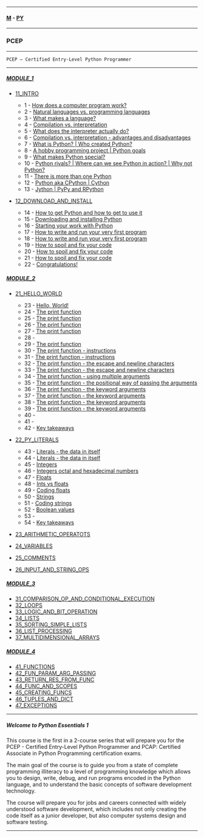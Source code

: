 
---

#### [M](https://github.com/ttltrk/TTT/blob/master/menu.md) - [PY](https://github.com/ttltrk/TTT/blob/master/PY/PY.md)

---

### PCEP

---

```
PCEP – Certified Entry-Level Python Programmer
```

---

##### [MODULE_1](https://github.com/ttltrk/TTT/blob/master/PY/PCEP/MODULE_1/MODULE_1.md)
* [11_INTRO](https://github.com/ttltrk/TTT/blob/master/PY/PCEP/MODULE_1/11_INTRO/11_INTRO.md)
  - 1 - [How does a computer program work?](https://github.com/ttltrk/TTT/blob/master/PY/PCEP/MODULE_1/11_INTRO/11_INTRO.md#1)
  - 2 - [Natural languages vs. programming languages](https://github.com/ttltrk/TTT/blob/master/PY/PCEP/MODULE_1/11_INTRO/11_INTRO.md#2)
  - 3 - [What makes a language?](https://github.com/ttltrk/TTT/blob/master/PY/PCEP/MODULE_1/11_INTRO/11_INTRO.md#3)
  - 4 - [Compilation vs. interpretation](https://github.com/ttltrk/TTT/blob/master/PY/PCEP/MODULE_1/11_INTRO/11_INTRO.md#4)
  - 5 - [What does the interpreter actually do?](https://github.com/ttltrk/TTT/blob/master/PY/PCEP/MODULE_1/11_INTRO/11_INTRO.md#5)
  - 6 - [Compilation vs. interpretation - advantages and disadvantages](https://github.com/ttltrk/TTT/blob/master/PY/PCEP/MODULE_1/11_INTRO/11_INTRO.md#6)
  - 7 - [What is Python? | Who created Python?](https://github.com/ttltrk/TTT/blob/master/PY/PCEP/MODULE_1/11_INTRO/11_INTRO.md#7)
  - 8 - [A hobby programming project | Python goals](https://github.com/ttltrk/TTT/blob/master/PY/PCEP/MODULE_1/11_INTRO/11_INTRO.md#8)
  - 9 - [What makes Python special?](https://github.com/ttltrk/TTT/blob/master/PY/PCEP/MODULE_1/11_INTRO/11_INTRO.md#9)
  - 10 - [Python rivals? | Where can we see Python in action? | Why not Python?](https://github.com/ttltrk/TTT/blob/master/PY/PCEP/MODULE_1/11_INTRO/11_INTRO.md#10)
  - 11 - [There is more than one Python](https://github.com/ttltrk/TTT/blob/master/PY/PCEP/MODULE_1/11_INTRO/11_INTRO.md#11)
  - 12 - [Python aka CPython | Cython](https://github.com/ttltrk/TTT/blob/master/PY/PCEP/MODULE_1/11_INTRO/11_INTRO.md#12)
  - 13 - [Jython | PyPy and RPython](https://github.com/ttltrk/TTT/blob/master/PY/PCEP/MODULE_1/11_INTRO/11_INTRO.md#13)

* [12_DOWNLOAD_AND_INSTALL](https://github.com/ttltrk/TTT/blob/master/PY/PCEP/MODULE_1/12_DOWNLOAD_AND_INSTALL/12_DOWNLOAD_AND_INSTALL.md)
  - 14 - [How to get Python and how to get to use it](https://github.com/ttltrk/TTT/blob/master/PY/PCEP/MODULE_1/12_DOWNLOAD_AND_INSTALL/12_DOWNLOAD_AND_INSTALL.md#14)
  - 15 - [Downloading and installing Python](https://github.com/ttltrk/TTT/blob/master/PY/PCEP/MODULE_1/12_DOWNLOAD_AND_INSTALL/12_DOWNLOAD_AND_INSTALL.md#15)
  - 16 - [Starting your work with Python](https://github.com/ttltrk/TTT/blob/master/PY/PCEP/MODULE_1/12_DOWNLOAD_AND_INSTALL/12_DOWNLOAD_AND_INSTALL.md#16)
  - 17 - [How to write and run your very first program](https://github.com/ttltrk/TTT/blob/master/PY/PCEP/MODULE_1/12_DOWNLOAD_AND_INSTALL/12_DOWNLOAD_AND_INSTALL.md#17)
  - 18 - [How to write and run your very first program](https://github.com/ttltrk/TTT/blob/master/PY/PCEP/MODULE_1/12_DOWNLOAD_AND_INSTALL/12_DOWNLOAD_AND_INSTALL.md#18)
  - 19 - [How to spoil and fix your code](https://github.com/ttltrk/TTT/blob/master/PY/PCEP/MODULE_1/12_DOWNLOAD_AND_INSTALL/12_DOWNLOAD_AND_INSTALL.md#19)
  - 20 - [How to spoil and fix your code](https://github.com/ttltrk/TTT/blob/master/PY/PCEP/MODULE_1/12_DOWNLOAD_AND_INSTALL/12_DOWNLOAD_AND_INSTALL.md#20)
  - 21 - [How to spoil and fix your code](https://github.com/ttltrk/TTT/blob/master/PY/PCEP/MODULE_1/12_DOWNLOAD_AND_INSTALL/12_DOWNLOAD_AND_INSTALL.md#21)
  - 22 - [Congratulations!](https://github.com/ttltrk/TTT/blob/master/PY/PCEP/MODULE_1/12_DOWNLOAD_AND_INSTALL/12_DOWNLOAD_AND_INSTALL.md#22)
##### [MODULE_2](https://github.com/ttltrk/TTT/blob/master/PY/PCEP/MODULE_2/MODULE_2.md)
* [21_HELLO_WORLD](https://github.com/ttltrk/TTT/blob/master/PY/PCEP/MODULE_2/21_HELLO_WORLD/21_HELLO_WORLD.md)
  - 23 - [Hello, World!](https://github.com/ttltrk/TTT/blob/master/PY/PCEP/MODULE_2/21_HELLO_WORLD/21_HELLO_WORLD.md#23)
  - 24 - [The print function](https://github.com/ttltrk/TTT/blob/master/PY/PCEP/MODULE_2/21_HELLO_WORLD/21_HELLO_WORLD.md#24)
  - 25 - [The print function](https://github.com/ttltrk/TTT/blob/master/PY/PCEP/MODULE_2/21_HELLO_WORLD/21_HELLO_WORLD.md#25)
  - 26 - [The print function](https://github.com/ttltrk/TTT/blob/master/PY/PCEP/MODULE_2/21_HELLO_WORLD/21_HELLO_WORLD.md#26)
  - 27 - [The print function](https://github.com/ttltrk/TTT/blob/master/PY/PCEP/MODULE_2/21_HELLO_WORLD/21_HELLO_WORLD.md#27)
  - 28 - [](https://github.com/ttltrk/TTT/blob/master/PY/PCEP/MODULE_2/21_HELLO_WORLD/21_HELLO_WORLD.md#28)
  - 29 - [The print function](https://github.com/ttltrk/TTT/blob/master/PY/PCEP/MODULE_2/21_HELLO_WORLD/21_HELLO_WORLD.md#29)
  - 30 - [The print function - instructions](https://github.com/ttltrk/TTT/blob/master/PY/PCEP/MODULE_2/21_HELLO_WORLD/21_HELLO_WORLD.md#30)
  - 31 - [The print function - instructions](https://github.com/ttltrk/TTT/blob/master/PY/PCEP/MODULE_2/21_HELLO_WORLD/21_HELLO_WORLD.md#31)
  - 32 - [The print function - the escape and newline characters](https://github.com/ttltrk/TTT/blob/master/PY/PCEP/MODULE_2/21_HELLO_WORLD/21_HELLO_WORLD.md#32)
  - 33 - [The print function - the escape and newline characters](https://github.com/ttltrk/TTT/blob/master/PY/PCEP/MODULE_2/21_HELLO_WORLD/21_HELLO_WORLD.md#33)
  - 34 - [The print function - using multiple arguments](https://github.com/ttltrk/TTT/blob/master/PY/PCEP/MODULE_2/21_HELLO_WORLD/21_HELLO_WORLD.md#34)
  - 35 - [The print function - the positional way of passing the arguments](https://github.com/ttltrk/TTT/blob/master/PY/PCEP/MODULE_2/21_HELLO_WORLD/21_HELLO_WORLD.md#35)
  - 36 - [The print function - the keyword arguments](https://github.com/ttltrk/TTT/blob/master/PY/PCEP/MODULE_2/21_HELLO_WORLD/21_HELLO_WORLD.md#36)
  - 37 - [The print function - the keyword arguments](https://github.com/ttltrk/TTT/blob/master/PY/PCEP/MODULE_2/21_HELLO_WORLD/21_HELLO_WORLD.md#37)
  - 38 - [The print function - the keyword arguments](https://github.com/ttltrk/TTT/blob/master/PY/PCEP/MODULE_2/21_HELLO_WORLD/21_HELLO_WORLD.md#38)
  - 39 - [The print function - the keyword arguments](https://github.com/ttltrk/TTT/blob/master/PY/PCEP/MODULE_2/21_HELLO_WORLD/21_HELLO_WORLD.md#39)
  - 40 - [](https://github.com/ttltrk/TTT/blob/master/PY/PCEP/MODULE_2/21_HELLO_WORLD/21_HELLO_WORLD.md#40)
  - 41 - [](https://github.com/ttltrk/TTT/blob/master/PY/PCEP/MODULE_2/21_HELLO_WORLD/21_HELLO_WORLD.md#41)
  - 42 - [Key takeaways](https://github.com/ttltrk/TTT/blob/master/PY/PCEP/MODULE_2/21_HELLO_WORLD/21_HELLO_WORLD.md#42)

* [22_PY_LITERALS](https://github.com/ttltrk/TTT/blob/master/PY/PCEP/MODULE_2/22_PY_LITERALS/22_PY_LITERALS.md)
  - 43 - [Literals - the data in itself](https://github.com/ttltrk/TTT/blob/master/PY/PCEP/MODULE_2/22_PY_LITERALS/22_PY_LITERALS.md#43)
  - 44 - [Literals - the data in itself](https://github.com/ttltrk/TTT/blob/master/PY/PCEP/MODULE_2/22_PY_LITERALS/22_PY_LITERALS.md#44)
  - 45 - [Integers](https://github.com/ttltrk/TTT/blob/master/PY/PCEP/MODULE_2/22_PY_LITERALS/22_PY_LITERALS.md#45)
  - 46 - [Integers octal and hexadecimal numbers
](https://github.com/ttltrk/TTT/blob/master/PY/PCEP/MODULE_2/22_PY_LITERALS/22_PY_LITERALS.md#46)
  - 47 - [Floats](https://github.com/ttltrk/TTT/blob/master/PY/PCEP/MODULE_2/22_PY_LITERALS/22_PY_LITERALS.md#47)
  - 48 - [Ints vs floats](https://github.com/ttltrk/TTT/blob/master/PY/PCEP/MODULE_2/22_PY_LITERALS/22_PY_LITERALS.md#48)
  - 49 - [Coding floats](https://github.com/ttltrk/TTT/blob/master/PY/PCEP/MODULE_2/22_PY_LITERALS/22_PY_LITERALS.md#49)
  - 50 - [Strings](https://github.com/ttltrk/TTT/blob/master/PY/PCEP/MODULE_2/22_PY_LITERALS/22_PY_LITERALS.md#50)
  - 51 - [Coding strings](https://github.com/ttltrk/TTT/blob/master/PY/PCEP/MODULE_2/22_PY_LITERALS/22_PY_LITERALS.md#51)
  - 52 - [Boolean values](https://github.com/ttltrk/TTT/blob/master/PY/PCEP/MODULE_2/22_PY_LITERALS/22_PY_LITERALS.md#52)
  - 53 - [](https://github.com/ttltrk/TTT/blob/master/PY/PCEP/MODULE_2/22_PY_LITERALS/22_PY_LITERALS.md#53)
  - 54 - [Key takeaways](https://github.com/ttltrk/TTT/blob/master/PY/PCEP/MODULE_2/22_PY_LITERALS/22_PY_LITERALS.md#54)

* [23_ARITHMETIC_OPERATOTS](https://github.com/ttltrk/TTT/blob/master/PY/PCEP/MODULE_2/23_ARITHMETIC_OPERATORS/23_ARITHMETIC_OPERATORS.md)
* [24_VARIABLES](https://github.com/ttltrk/TTT/blob/master/PY/PCEP/MODULE_2/24_VARIABLES/24_VARIABLES.md)
* [25_COMMENTS](https://github.com/ttltrk/TTT/blob/master/PY/PCEP/MODULE_2/25_COMMENTS/25_COMMENTS.md)
* [26_INPUT_AND_STRING_OPS](https://github.com/ttltrk/TTT/blob/master/PY/PCEP/MODULE_2/26_INPUT_AND_STRING_OPS/26_INPUT_AND_STRING_OPS.md)
##### [MODULE_3](https://github.com/ttltrk/TTT/blob/master/PY/PCEP/MODULE_3/MODULE_3.md)
* [31_COMPARISON_OP_AND_CONDITIONAL_EXECUTION](https://github.com/ttltrk/TTT/blob/master/PY/PCEP/MODULE_3/31_COMPARISON_OP_AND_CONDITIONAL_EXECUTION/31_COMPARISON_OP_AND_CONDITIONAL_EXECUTION.md)
* [32_LOOPS](https://github.com/ttltrk/TTT/blob/master/PY/PCEP/MODULE_3/32_LOOPS/32_LOOPS.md)
* [33_LOGIC_AND_BIT_OPERATION](https://github.com/ttltrk/TTT/blob/master/PY/PCEP/MODULE_3/33_LOGIC_AND_BIT_OPERATION/33_LOGIC_AND_BIT_OPERATION.md)
* [34_LISTS](https://github.com/ttltrk/TTT/blob/master/PY/PCEP/MODULE_3/34_LISTS/34_LISTS.md)
* [35_SORTING_SIMPLE_LISTS](https://github.com/ttltrk/TTT/blob/master/PY/PCEP/MODULE_3/35_SORTING_SIMPLE_LISTS/35_SORTING_SIMPLE_LISTS.md)
* [36_LIST_PROCESSING](https://github.com/ttltrk/TTT/blob/master/PY/PCEP/MODULE_3/36_LIST_PROCESSING/36_LIST_PROCESSING.md)
* [37_MULTIDIMENSIONAL_ARRAYS](https://github.com/ttltrk/TTT/blob/master/PY/PCEP/MODULE_3/37_MULTIDIMENSIONAL_ARRAYS/37_MULTIDIMENSIONAL_ARRAYS.md)
##### [MODULE_4](https://github.com/ttltrk/TTT/blob/master/PY/PCEP/MODULE_4/MODULE_4.md)
* [41_FUNCTIONS](https://github.com/ttltrk/TTT/blob/master/PY/PCEP/MODULE_4/41_FUNCTIONS/41_FUNCTIONS.md)
* [42_FUN_PARAM_ARG_PASSING](https://github.com/ttltrk/TTT/blob/master/PY/PCEP/MODULE_4/42_FUN_PARAM_ARG_PASSING/42_FUN_PARAM_ARG_PASSING.md)
* [43_RETURN_RES_FROM_FUNC](https://github.com/ttltrk/TTT/blob/master/PY/PCEP/MODULE_4/43_RETURN_RES_FROM_FUNC/43_RETURN_RES_FROM_FUNC.md)
* [44_FUNC_AND_SCOPES](https://github.com/ttltrk/TTT/blob/master/PY/PCEP/MODULE_4/44_FUNC_AND_SCOPES/44_FUNC_AND_SCOPES.md)
* [45_CREATING_FUNCS](https://github.com/ttltrk/TTT/blob/master/PY/PCEP/MODULE_4/45_CREATING_FUNCS/45_CREATING_FUNCS.md)
* [46_TUPLES_AND_DICT](https://github.com/ttltrk/TTT/blob/master/PY/PCEP/MODULE_4/46_TUPLES_AND_DICT/46_TUPLES_AND_DICT.md)
* [47_EXCEPTIONS](https://github.com/ttltrk/TTT/blob/master/PY/PCEP/MODULE_4/47_EXCEPTIONS/47_EXCEPTIONS.md)

---

##### Welcome to Python Essentials 1

This course is the first in a 2-course series that will prepare you for the PCEP - Certified Entry-Level Python Programmer and PCAP: Certified Associate in Python Programming certification exams.

The main goal of the course is to guide you from a state of complete programming illiteracy to a level of programming knowledge which allows you to design, write, debug, and run programs encoded in the Python language, and to understand the basic concepts of software development technology.

The course will prepare you for jobs and careers connected with widely understood software development, which includes not only creating the code itself as a junior developer, but also computer systems design and software testing.

---
